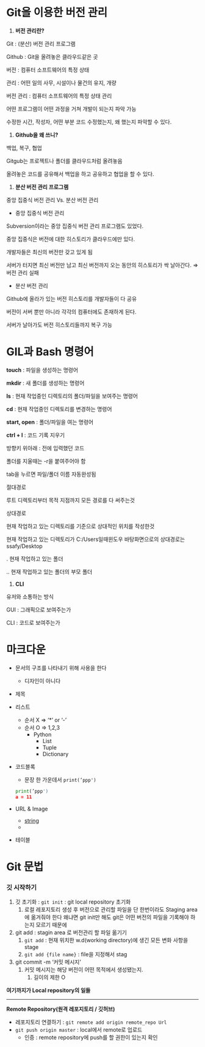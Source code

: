 # Git을 이용한 버전 관리

1. **버전 관리란?**

Git : (분산) 버전 관리 프로그램

Github : Git을 올려놓은 클라우드같은 곳

버전 : 컴퓨터 소프트웨어의 특정 상태

관리 : 어떤 일의 사무, 시설이나 물건의 유지, 개량

버전 관리 :  컴퓨터 소프트웨어의 특정 상태 관리

어떤 프로그램이 어떤 과정을 거쳐 개발이 되는지 파악 가능

수정한 시간, 작성자, 어떤 부분 코드 수정했는지, 왜 했는지 파악할 수 있다.

1. **Github을 왜 쓰니?**

백업, 복구, 협업

Gitgub는 프로젝트나 폴더를 클라우드처럼 올려놓음

올려놓은 코드를 공유해서 백업을 하고 공유하고 협업을 할 수 있다. 

1. **분산 버전 관리 프로그램**

중앙 집중식 버전 관리 Vs. 분산 버전 관리

- 중앙 집중식 버전 관리

Subversion이라는 중앙 집중식 버전 관리 프로그램도 있었다.

중앙 집중식은 버전에 대한 히스토리가 클라우드에만 있다.

개발자들은 최신의 버전만 갖고 있게 됨

서버가 터지면 최신 버전만 남고 최신 버전까지 오는 동안의 히스토리가 싹 날아간다. ⇒ 버전 관리 실패

- 분산 버전 관리

Github에 올라가 있는 버전 히스토리를 개발자들이 다 공유

버전이 서버 뿐만 아니라 각각의 컴퓨터에도 존재하게 된다. 

서버가 날아가도 버전 히스토리들까지 복구 가능


# GIL과 Bash 명령어

**touch** : 파일을 생성하는 명령어

**mkdir** : 새 폴더를 생성하는 명령어

**ls** :  현재 작업중인 디렉토리의 폴더/파일을 보여주는 명령어

**cd** :  현재 작업중인 디렉토리를 변경하는 명령어

**start, open** : 폴더/파일을 여는 명령어

**ctrl + l** : 코드 기록 지우기

방향키 위아래 :  전에 입력했던 코드

폴더를 지울때는 -r을 붙여주어야 함

tab을 누르면 파일/폴더 이름 자동완성됨

절대경로 

루트 디렉토리부터 목적 지점까지 모든 경로를 다 써주는것

상대경로

현재 작업하고 있는 디렉토리를 기준으로 상대적인 위치를 작성한것

현재 작업하고 있는 디렉토리가 C:/Users일때윈도우 바탕화면으로의 상대경로는 ssafy/Desktop

. 현재 작업하고 있는 폴더

.. 현재 작업하고 있는 폴더의 부모 폴더


1. **CLI**

유저와 소통하는 방식

GUI : 그래픽으로 보여주는가

CLI : 코드로 보여주는가

# 마크다운 


- 문서의 구조를 나타내기 위해 사용을 한다
    - 디자인이 아니다
- 제목
- 리스트
    - 순서 X ⇒ ‘*’ or ‘-’
    - 순서 O ⇒ 1,2,3
        - Python
            - List
            - Tuple
            - Dictionary
- 코드블록
    - 문장 한 가운데서 ```print(’ppp')```
    
    ```python
    print(’ppp')
    a = 11
    ```
    
- URL & Image
    - [string](url)
    - 
- 테이블

# Git 문법

### 깃 시작하기

1. 깃 초기화 : `git init` : git local repository 초기화
    1. 로컬 레포지토리 생성 후 버전으로 관리할 파일을 단 한번이라도 Staging area에 옮겨줘야 한다 왜냐면 git init만 해도 git은 어떤 버전의 파일을 기록해야 하는지 모르기 때문에
2. git add : stagin area 로 버전관리 할 파일 옮기기
    1. `git add` : 현재 위치한 w.d(working directory)에 생긴 모든 변화 사항을 stage
    2. `git add {file name}` : file을 지정해서 stag
3. git commit -m ‘커밋 메시지’
    1. 커밋 메시지는 해당 버전이 어떤 목적에서 생성됐는지.
        1. 길이의 제한 O

**여기까지가 Local repository의 일들**

---

**Remote Repository(원격 레포지토리 / 깃허브)**

- 레포지토리 연결하기 : `git remote add origin remote_repo Url`
- `git push origin master` : local에서 remote로 업로드
    - 인증 : remote repository에 push를 할 권한이 있는지 확인